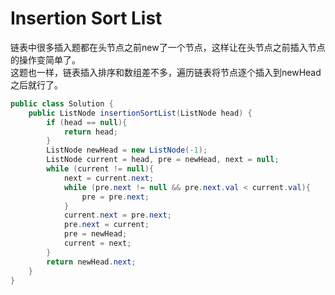 # Insertion Sort List

链表中很多插入题都在头节点之前new了一个节点，这样让在头节点之前插入节点的操作变简单了。    
这题也一样，链表插入排序和数组差不多，遍历链表将节点逐个插入到newHead之后就行了。  
``` Java
public class Solution {
    public ListNode insertionSortList(ListNode head) {
        if (head == null){
            return head;
        }
        ListNode newHead = new ListNode(-1);
        ListNode current = head, pre = newHead, next = null;
        while (current != null){
            next = current.next;
            while (pre.next != null && pre.next.val < current.val){
                pre = pre.next;
            }
            current.next = pre.next;
            pre.next = current;
            pre = newHead;
            current = next;
        }
        return newHead.next;
    }
}
```
